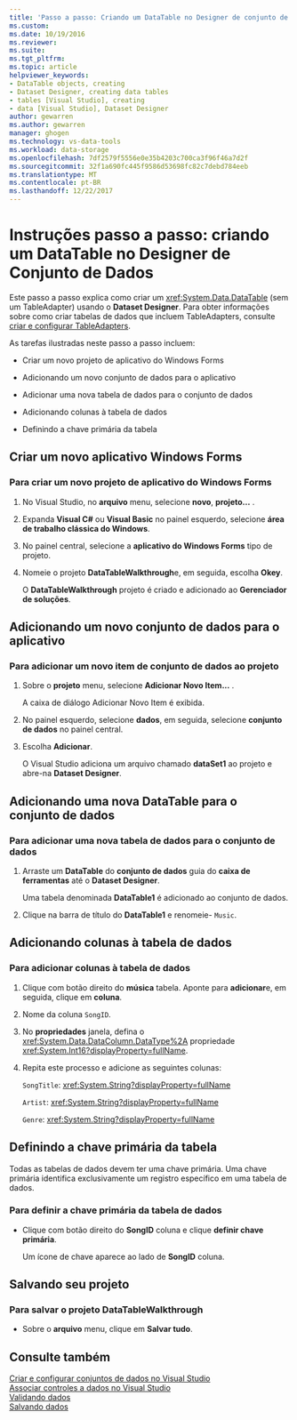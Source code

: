 ```yaml
---
title: 'Passo a passo: Criando um DataTable no Designer de conjunto de dados | Microsoft Docs'
ms.custom: 
ms.date: 10/19/2016
ms.reviewer: 
ms.suite: 
ms.tgt_pltfrm: 
ms.topic: article
helpviewer_keywords:
- DataTable objects, creating
- Dataset Designer, creating data tables
- tables [Visual Studio], creating
- data [Visual Studio], Dataset Designer
author: gewarren
ms.author: gewarren
manager: ghogen
ms.technology: vs-data-tools
ms.workload: data-storage
ms.openlocfilehash: 7df2579f5556e0e35b4203c700ca3f96f46a7d2f
ms.sourcegitcommit: 32f1a690fc445f9586d53698fc82c7debd784eeb
ms.translationtype: MT
ms.contentlocale: pt-BR
ms.lasthandoff: 12/22/2017
---
```

# <a name="walkthrough-creating-a-datatable-in-the-dataset-designer"></a>Instruções passo a passo: criando um DataTable no Designer de Conjunto de Dados

Este passo a passo explica como criar um <xref:System.Data.DataTable> (sem um TableAdapter) usando o **Dataset Designer**. Para obter informações sobre como criar tabelas de dados que incluem TableAdapters, consulte [criar e configurar TableAdapters](../data-tools/create-and-configure-tableadapters.md).  

As tarefas ilustradas neste passo a passo incluem:  

-   Criar um novo projeto de aplicativo do Windows Forms  

-   Adicionando um novo conjunto de dados para o aplicativo  

-   Adicionar uma nova tabela de dados para o conjunto de dados  

-   Adicionando colunas à tabela de dados  

-   Definindo a chave primária da tabela  

## <a name="creating-a-new-windows-forms-application"></a>Criar um novo aplicativo Windows Forms

### <a name="to-create-a-new-windows-forms-application-project"></a>Para criar um novo projeto de aplicativo do Windows Forms  
  
1. No Visual Studio, no **arquivo** menu, selecione **novo**, **projeto...** .  
  
2. Expanda **Visual C#** ou **Visual Basic** no painel esquerdo, selecione **área de trabalho clássica do Windows**.  

3. No painel central, selecione a **aplicativo do Windows Forms** tipo de projeto.  

4. Nomeie o projeto **DataTableWalkthrough**e, em seguida, escolha **Okey**. 
  
     O **DataTableWalkthrough** projeto é criado e adicionado ao **Gerenciador de soluções**.  

## <a name="adding-a-new-dataset-to-the-application"></a>Adicionando um novo conjunto de dados para o aplicativo

### <a name="to-add-a-new-dataset-item-to-the-project"></a>Para adicionar um novo item de conjunto de dados ao projeto  
  
1.  Sobre o **projeto** menu, selecione **Adicionar Novo Item...** .  
  
     A caixa de diálogo Adicionar Novo Item é exibida.  
  
2.  No painel esquerdo, selecione **dados**, em seguida, selecione **conjunto de dados** no painel central.  
  
3.  Escolha **Adicionar**.  
  
     O Visual Studio adiciona um arquivo chamado **dataSet1** ao projeto e abre-na **Dataset Designer**.  

## <a name="adding-a-new-datatable-to-the-dataset"></a>Adicionando uma nova DataTable para o conjunto de dados  

### <a name="to-add-a-new-data-table-to-the-dataset"></a>Para adicionar uma nova tabela de dados para o conjunto de dados  
  
1.  Arraste um **DataTable** do **conjunto de dados** guia do **caixa de ferramentas** até o **Dataset Designer**.  
  
     Uma tabela denominada **DataTable1** é adicionado ao conjunto de dados.  
   
2.  Clique na barra de título do **DataTable1** e renomeie- `Music`.  

## <a name="adding-columns-to-the-datatable"></a>Adicionando colunas à tabela de dados

### <a name="to-add-columns-to-the-datatable"></a>Para adicionar colunas à tabela de dados  
  
1.  Clique com botão direito do **música** tabela. Aponte para **adicionar**e, em seguida, clique em **coluna**.  
  
2.  Nome da coluna `SongID`.  
  
3.  No **propriedades** janela, defina o <xref:System.Data.DataColumn.DataType%2A> propriedade <xref:System.Int16?displayProperty=fullName>.  
  
4.  Repita este processo e adicione as seguintes colunas:  
  
     `SongTitle`: <xref:System.String?displayProperty=fullName>  
  
     `Artist`: <xref:System.String?displayProperty=fullName>  
  
     `Genre`: <xref:System.String?displayProperty=fullName>  
  
## <a name="setting-the-primary-key-for-the-table"></a>Definindo a chave primária da tabela

Todas as tabelas de dados devem ter uma chave primária. Uma chave primária identifica exclusivamente um registro específico em uma tabela de dados.  
  
### <a name="to-set-the-primary-key-of-the-data-table"></a>Para definir a chave primária da tabela de dados
  
-   Clique com botão direito do **SongID** coluna e clique **definir chave primária**.  
  
     Um ícone de chave aparece ao lado de **SongID** coluna.  
  
## <a name="saving-your-project"></a>Salvando seu projeto  
  
### <a name="to-save-the-datatablewalkthrough-project"></a>Para salvar o projeto DataTableWalkthrough  
  
-   Sobre o **arquivo** menu, clique em **Salvar tudo**.  

## <a name="see-also"></a>Consulte também

[Criar e configurar conjuntos de dados no Visual Studio](../data-tools/create-and-configure-datasets-in-visual-studio.md)  
[Associar controles a dados no Visual Studio](../data-tools/bind-controls-to-data-in-visual-studio.md)  
[Validando dados](../data-tools/validate-data-in-datasets.md)  
[Salvando dados](../data-tools/saving-data.md)
